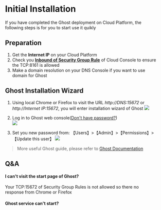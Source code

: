 # Initial Installation

If you have completed the Ghost deployment on Cloud Platform, the following steps is for you to start use it quikly

## Preparation

1. Get the **Internet IP** on your Cloud Platform
2. Check you **[Inbound of Security Group Rule](https://support.websoft9.com/docs/faq/tech-instance.html)** of Cloud Console to ensure the TCP:8161 is allowed
3. Make a domain resolution on your DNS Console if you want to use domain for Ghost

## Ghost Installation Wizard

1. Using local Chrome or Firefox to visit the URL *http://DNS:15672* or *http://Internet IP:15672*, you will enter installation wizard of Ghost
   ![](https://libs.websoft9.com/Websoft9/DocsPicture/zh/ghost/ghost-login-websoft9.png)

2. Log in to Ghost web console([Don't have password?](/stack-accounts.md#ghost))  
   ![](https://libs.websoft9.com/Websoft9/DocsPicture/zh/ghost/ghost-bk-websoft9.png)

3. Set you new password from: 【Users】>【Admin】>【Permissions】>【Update this user】
   ![](https://libs.websoft9.com/Websoft9/DocsPicture/zh/ghost/ghost-pw-websoft9.png)

> More useful Ghost guide, please refer to [Ghost Documentation](https://www.ghost.com/documentation.html)

## Q&A

#### I can't visit the start page of Ghost?

Your TCP:15672 of Security Group Rules is not allowed so there no response from Chrome or Firefox

#### Ghost service can't start? 